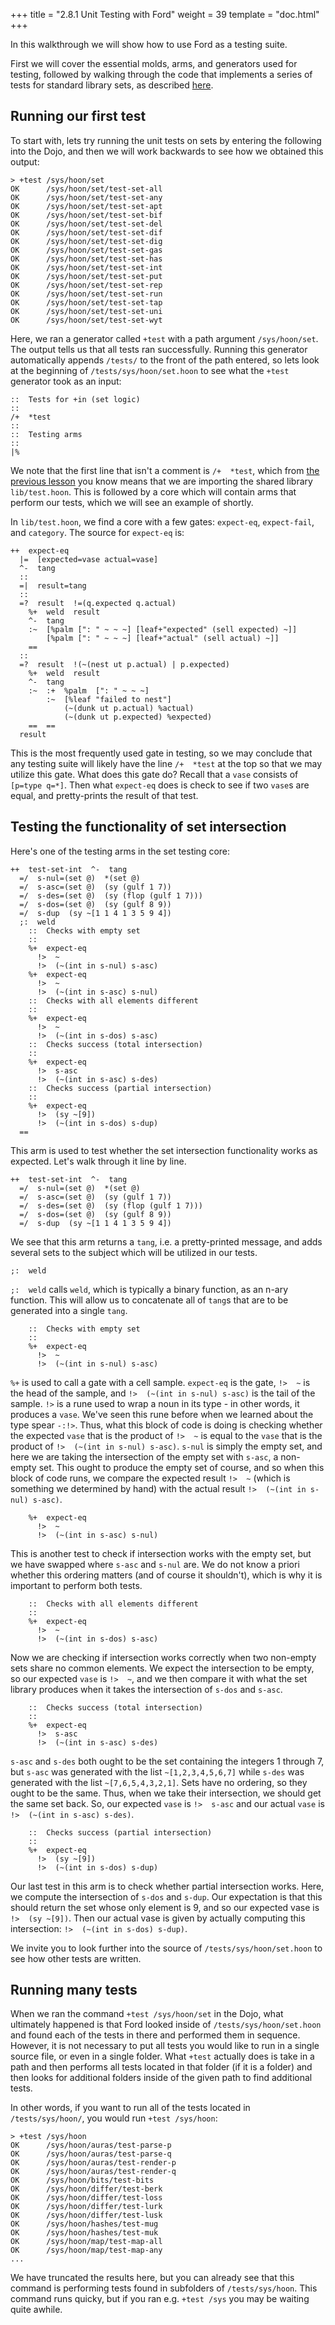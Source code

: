+++
title = "2.8.1 Unit Testing with Ford"
weight = 39
template = "doc.html"
+++

In this walkthrough we will show how to use Ford as a testing suite.

First we will cover the essential molds, arms, and generators used for testing, followed by walking through the code that implements a series of tests for standard library sets, as described [here](@/docs/tutorials/hoon/trees-sets-and-maps.md).

## Running our first test

To start with, lets try running the unit tests on sets by entering the following into the Dojo, and then we will work backwards to see how we obtained this output:
```
> +test /sys/hoon/set
OK      /sys/hoon/set/test-set-all
OK      /sys/hoon/set/test-set-any
OK      /sys/hoon/set/test-set-apt
OK      /sys/hoon/set/test-set-bif
OK      /sys/hoon/set/test-set-del
OK      /sys/hoon/set/test-set-dif
OK      /sys/hoon/set/test-set-dig
OK      /sys/hoon/set/test-set-gas
OK      /sys/hoon/set/test-set-has
OK      /sys/hoon/set/test-set-int
OK      /sys/hoon/set/test-set-put
OK      /sys/hoon/set/test-set-rep
OK      /sys/hoon/set/test-set-run
OK      /sys/hoon/set/test-set-tap
OK      /sys/hoon/set/test-set-uni
OK      /sys/hoon/set/test-set-wyt
```
Here, we ran a generator called `+test` with a path argument `/sys/hoon/set`. The output tells us that all tests ran successfully. Running this generator automatically appends `/tests/` to the front of the path entered, so lets look at the beginning of `/tests/sys/hoon/set.hoon` to see what the `+test` generator took as an input:

```hoon
::  Tests for +in (set logic)
::
/+  *test
::
::  Testing arms
::
|%
```
We note that the first line that isn't a comment is `/+  *test`, which from [the previous lesson](@/docs/tutorials/hoon/ford.md) you know means that we are importing the shared library `lib/test.hoon`. This is followed by a core which will contain arms that perform our tests, which we will see an example of shortly.

In `lib/test.hoon`, we find a core with a few gates: `expect-eq`, `expect-fail`, and `category`. The source for `expect-eq` is:
```hoon
++  expect-eq
  |=  [expected=vase actual=vase]
  ^-  tang
  ::
  =|  result=tang
  ::
  =?  result  !=(q.expected q.actual)
    %+  weld  result
    ^-  tang
    :~  [%palm [": " ~ ~ ~] [leaf+"expected" (sell expected) ~]]
        [%palm [": " ~ ~ ~] [leaf+"actual" (sell actual) ~]]
    ==
  ::
  =?  result  !(~(nest ut p.actual) | p.expected)
    %+  weld  result
    ^-  tang
    :~  :+  %palm  [": " ~ ~ ~]
        :~  [%leaf "failed to nest"]
            (~(dunk ut p.actual) %actual)
            (~(dunk ut p.expected) %expected)
    ==  ==
  result
```
This is the most frequently used gate in testing, so we may conclude that any testing suite will likely have the line `/+  *test` at the top so that we may utilize this gate. What does this gate do? Recall that a `vase` consists of `[p=type q=*]`. Then what `expect-eq` does is check to see if two `vase`s are equal, and pretty-prints the result of that test.

## Testing the functionality of set intersection

Here's one of the testing arms in the set testing core:
```hoon
++  test-set-int  ^-  tang
  =/  s-nul=(set @)  *(set @)
  =/  s-asc=(set @)  (sy (gulf 1 7))
  =/  s-des=(set @)  (sy (flop (gulf 1 7)))
  =/  s-dos=(set @)  (sy (gulf 8 9))
  =/  s-dup  (sy ~[1 1 4 1 3 5 9 4])
  ;:  weld
    ::  Checks with empty set
    ::
    %+  expect-eq
      !>  ~
      !>  (~(int in s-nul) s-asc)
    %+  expect-eq
      !>  ~
      !>  (~(int in s-asc) s-nul)
    ::  Checks with all elements different
    ::
    %+  expect-eq
      !>  ~
      !>  (~(int in s-dos) s-asc)
    ::  Checks success (total intersection)
    ::
    %+  expect-eq
      !>  s-asc
      !>  (~(int in s-asc) s-des)
    ::  Checks success (partial intersection)
    ::
    %+  expect-eq
      !>  (sy ~[9])
      !>  (~(int in s-dos) s-dup)
  ==
```
This arm is used to test whether the set intersection functionality works as expected. Let's walk through it line by line.
```hoon
++  test-set-int  ^-  tang
  =/  s-nul=(set @)  *(set @)
  =/  s-asc=(set @)  (sy (gulf 1 7))
  =/  s-des=(set @)  (sy (flop (gulf 1 7)))
  =/  s-dos=(set @)  (sy (gulf 8 9))
  =/  s-dup  (sy ~[1 1 4 1 3 5 9 4])
```
We see that this arm returns a `tang`, i.e. a pretty-printed message, and adds several sets to the subject which will be utilized in our tests.
```hoon
;:  weld
```
`;:  weld` calls `weld`, which is typically a binary function, as an n-ary function. This will allow us to concatenate all of `tang`s that are to be generated into a single `tang`.
```hoon
    ::  Checks with empty set
    ::
    %+  expect-eq
      !>  ~
      !>  (~(int in s-nul) s-asc)
```
`%+` is used to call a gate with a cell sample.  `expect-eq` is the gate, `!>  ~` is the head of the sample, and `!>  (~(int in s-nul) s-asc)` is the tail of the sample.  `!>` is a rune used to wrap a noun in its type - in other words, it produces a `vase`. We've seen this rune before when we learned about the type spear `-:!>`. Thus, what this block of code is doing is checking whether the expected `vase` that is the product of `!>  ~` is equal to the `vase` that is the product of `!>  (~(int in s-nul) s-asc)`. `s-nul` is simply the empty set, and here we are taking the intersection of the empty set with `s-asc`, a non-empty set. This ought to produce the empty set of course, and so when this block of code runs, we compare the expected result `!>  ~` (which is something we determined by hand) with the actual result `!>  (~(int in s-nul) s-asc)`.
```hoon
    %+  expect-eq
      !>  ~
      !>  (~(int in s-asc) s-nul)
```
This is another test to check if intersection works with the empty set, but we have swapped where `s-asc` and `s-nul` are. We do not know a priori whether this ordering matters (and of course it shouldn't), which is why it is important to perform both tests.


```hoon
    ::  Checks with all elements different
    ::
    %+  expect-eq
      !>  ~
      !>  (~(int in s-dos) s-asc)
```
Now we are checking if intersection works correctly when two non-empty sets share no common elements. We expect the intersection to be empty, so our expected `vase` is `!>  ~`, and we then compare it with what the set library produces when it takes the intersection of `s-dos` and `s-asc`.

```hoon
    ::  Checks success (total intersection)
    ::
    %+  expect-eq
      !>  s-asc
      !>  (~(int in s-asc) s-des)
```
`s-asc` and `s-des` both ought to be the set containing the integers 1 through 7, but `s-asc` was generated with the list `~[1,2,3,4,5,6,7]` while `s-des` was generated with the list `~[7,6,5,4,3,2,1]`. Sets have no ordering, so they ought to be the same. Thus, when we take their intersection, we should get the same set back. So, our expected `vase` is `!>  s-asc` and our actual `vase` is `!>  (~(int in s-asc) s-des)`.

```hoon
    ::  Checks success (partial intersection)
    ::
    %+  expect-eq
      !>  (sy ~[9])
      !>  (~(int in s-dos) s-dup)
```
Our last test in this arm is to check whether partial intersection works. Here, we compute the intersection of `s-dos` and `s-dup`. Our expectation is that this should return the set whose only element is 9, and so our expected vase is `!>  (sy ~[9])`. Then our actual vase is given by actually computing this intersection: `!>  (~(int in s-dos) s-dup)`.

We invite you to look further into the source of `/tests/sys/hoon/set.hoon` to see how other tests are written.

## Running many tests

When we ran the command `+test /sys/hoon/set` in the Dojo, what ultimately happened is that Ford looked inside of `/tests/sys/hoon/set.hoon` and found each of the tests in there and performed them in sequence. However, it is not necessary to put all tests you would like to run in a single source file, or even in a single folder. What `+test` actually does is take in a path and then performs all tests located in that folder (if it is a folder) and then looks for additional folders inside of the given path to find additional tests.

In other words, if you want to run all of the tests located in `/tests/sys/hoon/`, you would run `+test /sys/hoon`:

```
> +test /sys/hoon
OK      /sys/hoon/auras/test-parse-p
OK      /sys/hoon/auras/test-parse-q
OK      /sys/hoon/auras/test-render-p
OK      /sys/hoon/auras/test-render-q
OK      /sys/hoon/bits/test-bits
OK      /sys/hoon/differ/test-berk
OK      /sys/hoon/differ/test-loss
OK      /sys/hoon/differ/test-lurk
OK      /sys/hoon/differ/test-lusk
OK      /sys/hoon/hashes/test-mug
OK      /sys/hoon/hashes/test-muk
OK      /sys/hoon/map/test-map-all
OK      /sys/hoon/map/test-map-any
...
```
We have truncated the results here, but you can already see that this command is performing tests found in subfolders of `/tests/sys/hoon`. This command runs quicky, but if you ran e.g. `+test /sys` you may be waiting quite awhile.
